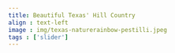```yaml
---
title: Beautiful Texas' Hill Country
align : text-left
image : img/texas-naturerainbow-pestilli.jpeg
tags : ['slider']
---
```

